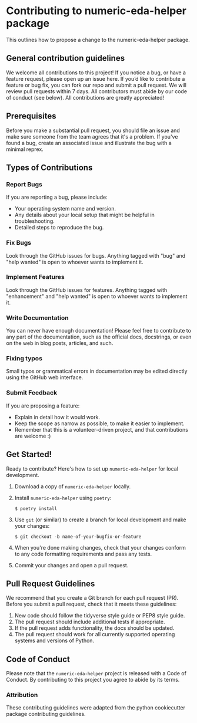 # Contributing to numeric-eda-helper package

This outlines how to propose a change to the numeric-eda-helper package.

## General contribution guidelines

We welcome all contributions to this project! If you notice a bug, or have a feature request, please open up an issue here. If you’d like to contribute a feature or bug fix, you can fork our repo and submit a pull request. We will review pull requests within 7 days. All contributors must abide by our code of conduct (see below). All contributions are greatly appreciated!

## Prerequisites

Before you make a substantial pull request, you should file an issue and make sure someone from the team agrees that it's a problem. If you've found a bug, create an associated issue and illustrate the bug with a minimal reprex.

## Types of Contributions

### Report Bugs

If you are reporting a bug, please include:

* Your operating system name and version.
* Any details about your local setup that might be helpful in troubleshooting.
* Detailed steps to reproduce the bug.

### Fix Bugs

Look through the GitHub issues for bugs. Anything tagged with "bug" and "help
wanted" is open to whoever wants to implement it.

### Implement Features

Look through the GitHub issues for features. Anything tagged with "enhancement"
and "help wanted" is open to whoever wants to implement it.

### Write Documentation

You can never have enough documentation! Please feel free to contribute to any
part of the documentation, such as the official docs, docstrings, or even 
on the web in blog posts, articles, and such.

### Fixing typos

Small typos or grammatical errors in documentation may be edited directly using the GitHub web interface.

### Submit Feedback

If you are proposing a feature:

* Explain in detail how it would work.
* Keep the scope as narrow as possible, to make it easier to implement.
* Remember that this is a volunteer-driven project, and that contributions
  are welcome :)

## Get Started!

Ready to contribute? Here's how to set up `numeric-eda-helper` for local development.

1. Download a copy of `numeric-eda-helper` locally.
2. Install `numeric-eda-helper` using `poetry`:

    ```console
    $ poetry install
    ```

3. Use `git` (or similar) to create a branch for local development and make your changes:

    ```console
    $ git checkout -b name-of-your-bugfix-or-feature
    ```

4. When you're done making changes, check that your changes conform to any code formatting requirements and pass any tests.

5. Commit your changes and open a pull request.

## Pull Request Guidelines

We recommend that you create a Git branch for each pull request (PR). Before you submit a pull request, check that it meets these guidelines:

1. New code should follow the tidyverse style guide or PEP8 style guide.
2. The pull request should include additional tests if appropriate.
3. If the pull request adds functionality, the docs should be updated.
4. The pull request should work for all currently supported operating systems and versions of Python.

## Code of Conduct

Please note that the `numeric-eda-helper` project is released with a 
Code of Conduct. By contributing to this project you agree to abide by its terms.

### Attribution

These contributing guidelines were adapted from the python cookiecutter package contributing guidelines.
